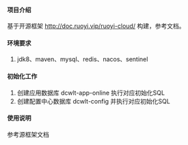 #### 项目介绍
基于开源框架 http://doc.ruoyi.vip/ruoyi-cloud/ 构建，参考文档。
#### 环境要求
1. jdk8、maven、mysql、redis、nacos、sentinel

#### 初始化工作
1. 创建应用数据库 dcwlt-app-online 执行对应初始化SQL
2. 创建配置中心数据库 dcwlt-config 并执行对应初始化SQL

#### 使用说明
参考源框架文档
